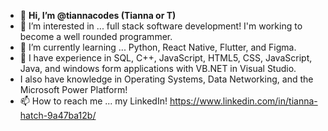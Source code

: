 - 👋 **Hi, I’m @tiannacodes (Tianna or T)**
- 👀 I’m interested in ... full stack software development! I'm working to become a well rounded programmer.
- 🌱 I’m currently learning ... Python, React Native, Flutter, and Figma.
- 🧠 I have experience in SQL, C++, JavaScript, HTML5, CSS, JavaScript, Java, and windows form applications with VB.NET in Visual Studio.
- I also have knowledge in Operating Systems, Data Networking, and the Microsoft Power Platform!
- 📫 How to reach me ... my LinkedIn! https://www.linkedin.com/in/tianna-hatch-9a47ba12b/

<!---
tiannacodes/tiannacodes is a ✨ special ✨ repository because its `README.md` (this file) appears on your GitHub profile.
You can click the Preview link to take a look at your changes.
--->
